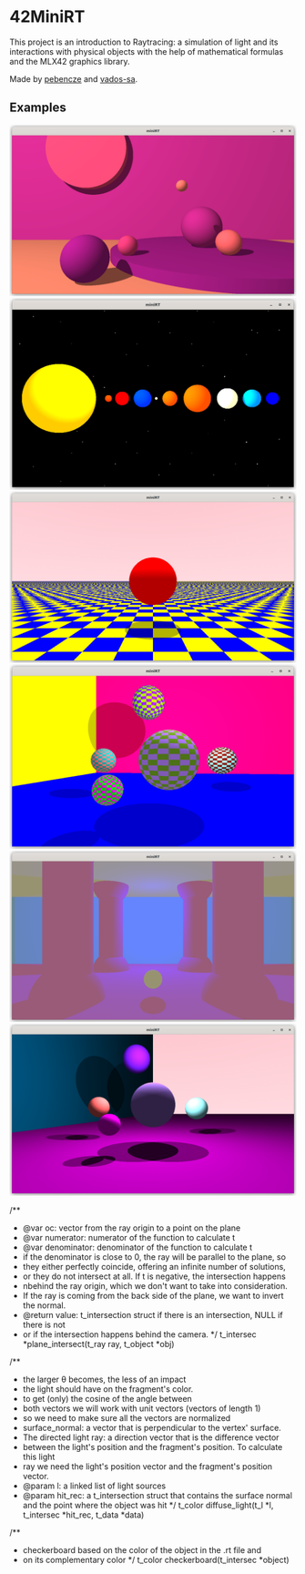 # 42MiniRT

This project is an introduction to Raytracing: a simulation of light and its interactions with physical objects with the help of mathematical formulas and the MLX42 graphics library.

Made by [pebencze](https://github.com/pebencze) and [vados-sa](https://github.com/vados-sa).

## Examples
![purple room](readme/purple_room.png)
![solar system](readme/solar.png)
![checkerboard for the plane](readme/checker_plane.png)
![checkerboard for the sphere](readme/checker_sphere.png)
![blue light](readme/blue_light.png)
![multi light](readme/multi_light.png)

/**
 * @var oc: vector from the ray origin to a point on the plane
 * @var numerator: numerator of the function to calculate t
 * @var denominator: denominator of the function to calculate t
 * if the denominator is close to 0, the ray will be parallel to the plane, so
 * they either perfectly coincide, offering an infinite number of solutions,
 * or they do not intersect at all. If t is negative, the intersection happens
 * nbehind the ray origin, which we don't want to take into consideration.
 * If the ray is coming from the back side of the plane, we want to invert the normal.
 * @return value: t_intersection struct if there is an intersection, NULL if there is not
 * or if the intersection happens behind the camera.
 */
t_intersec	*plane_intersect(t_ray ray, t_object *obj)

/**
 * the larger θ becomes, the less of an impact
 * the light should have on the fragment's color.
 * to get (only) the cosine of the angle between
 * both vectors we will work with unit vectors (vectors of length 1)
 * so we need to make sure all the vectors are normalized
 * surface_normal: a vector that is perpendicular to the vertex' surface.
 * The directed light ray: a direction vector that is the difference vector
 * between the light's position and the fragment's position. To calculate this light
 * ray we need the light's position vector and the fragment's position vector.
 * @param l: a linked list of light sources
 * @param hit_rec: a t_intersection struct that contains the surface normal and the point where the object was hit
 */
t_color	diffuse_light(t_l *l, t_intersec *hit_rec, t_data *data)

/**
 * checkerboard based on the color of the object in the .rt file and
 * on its complementary color
 */
t_color	checkerboard(t_intersec *object)
